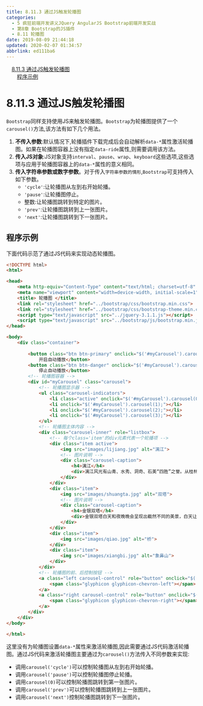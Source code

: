 ```yaml
---
title: 8.11.3 通过JS触发轮播图
categories: 
  - 5 疯狂前端开发讲义JQuery AngularJS Bootstrap前端开发实战
  - 第8章 Bootstrap的JS插件
  - 8.11 轮播图
date: 2019-08-09 21:44:18
updated: 2020-02-07 01:34:57
abbrlink: ed111ba6
---
```

<div id='my_toc'><a href="/JavaReadingNotes/ed111ba6/#8-11-3-通过JS触发轮播图" class="header_1">8.11.3 通过JS触发轮播图</a>&nbsp;<br><a href="/JavaReadingNotes/ed111ba6/#程序示例" class="header_2">程序示例</a>&nbsp;<br></div>
<style>.header_1{margin-left: 1em;}.header_2{margin-left: 2em;}.header_3{margin-left: 3em;}.header_4{margin-left: 4em;}.header_5{margin-left: 5em;}.header_6{margin-left: 6em;}</style>
<!--more-->
<script>if (navigator.platform.search('arm')==-1){document.getElementById('my_toc').style.display = 'none';}var e,p = document.getElementsByTagName('p');while (p.length>0) {e = p[0];e.parentElement.removeChild(e);}</script>

<!--end-->
<!--SSTStart-->
# 8.11.3 通过JS触发轮播图 #
`Bootstrap`同样支持使用JS来触发轮播图。`Bootstrap`为轮播图提供了一个`carousel()`方法,该方法有如下几个用法。
1. **不传入参数**:默认情况下,轮播插件下载完成后会自动解析`data-*`属性激活轮播图。如果在轮播图容器上没有指定`data-ride`属性,则需要调用该方法。
2. **传入JS对象**:JS对象支持`interval`、`pause`、`wrap`、`keyboard`这些选项,这些选项与应用于轮播图容器上的`data-*`属性的意义相同。
3. **传入字符串参数或数字参数**。对于传入`字符串参数的情形`,`Bootstrap`可支持传入如下参数。
    - `'cycle'`:让轮播图从左到右开始轮播。
    - `'pause'`:让轮播图停止。
    - 整数:让轮播图跳转到特定的图片。
    - `'prev'`:让轮播图跳转到上一张图片。
    - `'next'`:让轮播图跳转到下一张图片。

## 程序示例 ##
下面代码示范了通过JS代码来实现动态轮播图。
```html
<!DOCTYPE html>
<html>

<head>
    <meta http-equiv="Content-Type" content="text/html; charset=utf-8" />
    <meta name="viewport" content="width=device-width, initial-scale=1">
    <title> 轮播图 </title>
    <link rel="stylesheet" href="../bootstrap/css/bootstrap.min.css">
    <link rel="stylesheet" href="../bootstrap/css/bootstrap-theme.min.css">
    <script type="text/javascript" src="../jquery-3.1.1.js"></script>
    <script type="text/javascript" src="../bootstrap/js/bootstrap.min.js"></script>
</head>

<body>
    <div class="container">
        
        <button class="btn btn-primary" onclick="$('#myCarousel').carousel('cycle');">
            开启自动播放</button>
        <button class="btn btn-danger" onclick="$('#myCarousel').carousel('pause');">
            停止自动播放</button>
        <!-- 轮播图容器 -->
        <div id="myCarousel" class="carousel">
            <!-- 轮播图显示器 -->
            <ul class="carousel-indicators">
                <li class="active" onclick="$('#myCarousel').carousel(0);"></li>
                <li onclick="$('#myCarousel').carousel(1);"></li>
                <li onclick="$('#myCarousel').carousel(2);"></li>
                <li onclick="$('#myCarousel').carousel(3);"></li>
            </ul>
            <!-- 轮播图主体内容 -->
            <div class="carousel-inner" role="listbox">
                <!-- 每个class='item'的div元素代表一个轮播项 -->
                <div class="item active">
                    <img src="images/lijiang.jpg" alt="漓江">
                    <!-- 图片说明 -->
                    <div class="carousel-caption">
                        <h4>漓江</h4>
                        <div>漓江风光有山青、水秀、洞奇、石美“四胜”之誉。从桂林至阳朔的83公里漓江河段，集中了桂林山水的精华，令人有“舟行碧波上，人在画中游”之感。</div>
                    </div>
                </div>
                <div class="item">
                    <img src="images/shuangta.jpg" alt="双塔">
                    <!-- 图片说明 -->
                    <div class="carousel-caption">
                        <h4>金银双塔</h4>
                        <div>金银双塔白天和夜晚晚会呈现出截然不同的美景，白天让人觉得庄严、肃穆，而当夜幕降临，在灯光的映照下，则给人以亲切温馨的感觉。</div>
                    </div>
                </div>
                <div class="item">
                    <img src="images/qiao.jpg" alt="桥">
                </div>
                <div class="item">
                    <img src="images/xiangbi.jpg" alt="象鼻山">
                </div>
            </div>
            <!-- 轮播图的前、后控制按钮 -->
            <a class="left carousel-control" role="button" onclick="$('#myCarousel').carousel('prev');">
                <span class="glyphicon glyphicon-chevron-left"></span>
            </a>
            <a class="right carousel-control" role="button" onclick="$('#myCarousel').carousel('next');">
                <span class="glyphicon glyphicon-chevron-right"></span>
            </a>
        </div>
    </div>
</body>

</html>
```
这里没有为轮播图设置`data-*`属性来激活轮播图,因此需要通过JS代码激活轮播图。通过JS代码来激活轮播图主要通过为`carousel()`方法传入不同参数来实现:
- 调用`carousel('cycle')`可以控制轮播图从左到右开始轮播。
- 调用`carousel('pause')`可以控制轮播图停止轮播。
- 调用`carousel(0)`可以控制轮播图跳转到第一张图片。
- 调用`carousel('prev')`可以控制轮播图跳转到上一张图片。
- 调用`carousel('next')`控制轮播图跳转到下一张图片。
<!--SSTStop-->

